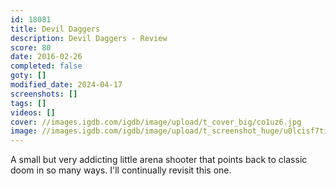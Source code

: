 ```yaml
---
id: 18081
title: Devil Daggers
description: Devil Daggers - Review
score: 80
date: 2016-02-26
completed: false
goty: []
modified_date: 2024-04-17
screenshots: []
tags: []
videos: []
cover: //images.igdb.com/igdb/image/upload/t_cover_big/co1uz6.jpg
image: //images.igdb.com/igdb/image/upload/t_screenshot_huge/u0lcisf7tiyhwjtqxlce.jpg
---
```

A small but very addicting little arena shooter that points back to classic doom in so many ways. I'll continually revisit this one.